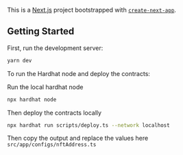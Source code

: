 This is a [Next.js](https://nextjs.org/) project bootstrapped with [`create-next-app`](https://github.com/vercel/next.js/tree/canary/packages/create-next-app).

## Getting Started

First, run the development server:

```bash
yarn dev
```

To run the Hardhat node and deploy the contracts:

Run the local hardhat node
```bash
npx hardhat node
```

Then deploy the contracts locally
```bash
npx hardhat run scripts/deploy.ts --network localhost
```

Then copy the output and replace the values here `src/app/configs/nftAddress.ts`
